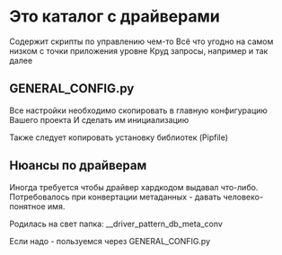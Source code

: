 # Это каталог с драйверами

Содержит скрипты по управлению чем-то Всё что угодно на самом низком с точки приложения уровне Круд запросы, например и
так далее

## GENERAL_CONFIG.py

Все настройки необходимо скопировать в главную конфигурацию Вашего проекта И сделать им инициализацию

Также следует копировать установку библиотек (Pipfile)

## Нюансы по драйверам

Иногда требуется чтобы драйвер хардкодом выдавал что-либо. 
Потребовалось при конвертации метаданных - давать человеко-понятное имя.

Родилась на свет папка:
__driver_pattern_db_meta_conv

Если надо - пользуемся через GENERAL_CONFIG.py
